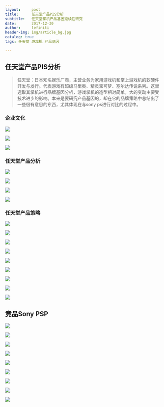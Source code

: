 ```yaml
---
layout:     post
title:      任天堂产品PIS分析
subtitle:   任天堂掌机产品基因延续性研究
date:       2017-12-30
author:     lefiniti
header-img: img/article_bg.jpg
catalog: true
tags: 任天堂 游戏机 产品基因

---
```


## 任天堂产品PIS分析

> 任天堂：日本知名娱乐厂商，主营业务为家用游戏机和掌上游戏机的软硬件开发与发行。代表游戏有超级马里奥、精灵宝可梦、塞尔达传说系列。这里选取其掌机进行品牌基因分析，游戏掌机的造型相对简单，大的变动主要受技术进步的影响。本来是要研究产品基因的，却在它的品牌策略中总结出了一些很有意思的东西，尤其体现在与sony ps进行对比的过程中。



### 企业文化



![](https://ws2.sinaimg.cn/large/006tNbRwgy1fwdo2wvc53j31kw0w0jxk.jpg)

![](https://ws4.sinaimg.cn/large/006tNbRwgy1fwdon5sgl5j31kw0w0jzj.jpg)

![](https://ws1.sinaimg.cn/large/006tNbRwgy1fwdojstsprj31kw0w0jye.jpg)

### 任天堂产品分析

![](https://ws2.sinaimg.cn/large/006tNbRwly1fwfsedb0swj31kw0w0n5n.jpg)

![](https://ws3.sinaimg.cn/large/006tNbRwly1fwfseisz5oj31kw0w0tdp.jpg)

![](https://ws1.sinaimg.cn/large/006tNbRwly1fwfsekjztqj31kw0w045i.jpg)

![](https://ws2.sinaimg.cn/large/006tNbRwly1fwfsepczmrj31kw0w04dk.jpg)

### 任天堂产品策略

![](https://ws3.sinaimg.cn/large/006tNbRwgy1fwdowppjgej31kw0w0tem.jpg)

![](https://ws4.sinaimg.cn/large/006tNbRwgy1fwdowoxgoxj31kw0w0agc.jpg)

![](https://ws2.sinaimg.cn/large/006tNbRwgy1fwdowojoeij31kw0w0n2t.jpg)

![](https://ws1.sinaimg.cn/large/006tNbRwgy1fwdowpaw4mj31kw0w0n45.jpg)

![](https://ws4.sinaimg.cn/large/006tNbRwgy1fwdownvy1ej31kw0w045q.jpg)

![](https://ws4.sinaimg.cn/large/006tNbRwgy1fwdownhu34j31kw0w0dnp.jpg)

![](https://ws3.sinaimg.cn/large/006tNbRwgy1fwdown4gkrj31kw0w0143.jpg)

![](https://ws1.sinaimg.cn/large/006tNbRwgy1fwdowmozlfj31kw0w0nb4.jpg)

![](https://ws1.sinaimg.cn/large/006tNbRwgy1fwdowm8eikj31kw0w047f.jpg)

## 竞品Sony PSP

![](https://ws4.sinaimg.cn/large/006tNbRwly1fwfsexe0hbj31kw0w0jx5.jpg)

![](https://ws3.sinaimg.cn/large/006tNbRwly1fwfsfeauymj31kw0w0qdr.jpg)

![](https://ws2.sinaimg.cn/large/006tNbRwly1fwfsffm61xj31kw0w07g4.jpg)

![](https://ws2.sinaimg.cn/large/006tNbRwly1fwfsfh7v2lj31kw0w0n6b.jpg)

![](https://ws2.sinaimg.cn/large/006tNbRwly1fwfsfmb4h6j31kw0w0dq0.jpg)

![](https://ws2.sinaimg.cn/large/006tNbRwly1fwfsfo41lej31kw0w0tkf.jpg)

![](https://ws1.sinaimg.cn/large/006tNbRwly1fwfsfpkhyxj31kw0w0jzn.jpg)

![](https://ws1.sinaimg.cn/large/006tNbRwly1fwfsfsxisej31kw0w07c1.jpg)

![](https://ws3.sinaimg.cn/large/006tNbRwly1fwfsfun5nlj31kw0w00xi.jpg)